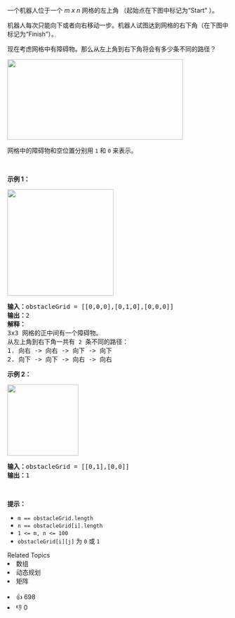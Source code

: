 <p>一个机器人位于一个 <em>m x n </em>网格的左上角 （起始点在下图中标记为“Start” ）。</p>

<p>机器人每次只能向下或者向右移动一步。机器人试图达到网格的右下角（在下图中标记为“Finish”）。</p>

<p>现在考虑网格中有障碍物。那么从左上角到右下角将会有多少条不同的路径？</p>

<p><img src="https://assets.leetcode-cn.com/aliyun-lc-upload/uploads/2018/10/22/robot_maze.png" style="height: 183px; width: 400px;" /></p>

<p>网格中的障碍物和空位置分别用 <code>1</code> 和 <code>0</code> 来表示。</p>

<p> </p>

<p><strong>示例 1：</strong></p>
<img alt="" src="https://assets.leetcode.com/uploads/2020/11/04/robot1.jpg" style="width: 242px; height: 242px;" />
<pre>
<strong>输入：</strong>obstacleGrid = [[0,0,0],[0,1,0],[0,0,0]]
<strong>输出：</strong>2
<strong>解释：</strong>
3x3 网格的正中间有一个障碍物。
从左上角到右下角一共有 <code>2</code> 条不同的路径：
1. 向右 -> 向右 -> 向下 -> 向下
2. 向下 -> 向下 -> 向右 -> 向右
</pre>

<p><strong>示例 2：</strong></p>
<img alt="" src="https://assets.leetcode.com/uploads/2020/11/04/robot2.jpg" style="width: 162px; height: 162px;" />
<pre>
<strong>输入：</strong>obstacleGrid = [[0,1],[0,0]]
<strong>输出：</strong>1
</pre>

<p> </p>

<p><strong>提示：</strong></p>

<ul>
	<li><code>m == obstacleGrid.length</code></li>
	<li><code>n == obstacleGrid[i].length</code></li>
	<li><code>1 <= m, n <= 100</code></li>
	<li><code>obstacleGrid[i][j]</code> 为 <code>0</code> 或 <code>1</code></li>
</ul>
<div><div>Related Topics</div><div><li>数组</li><li>动态规划</li><li>矩阵</li></div></div><br><div><li>👍 698</li><li>👎 0</li></div>